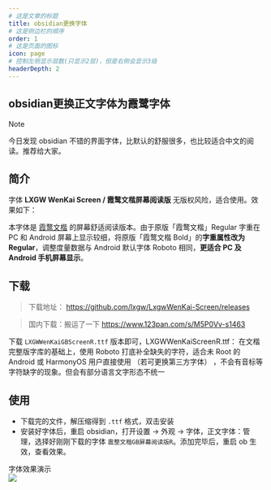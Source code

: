 ```yaml
---
# 这是文章的标题
title: obsidian更换字体
# 这是侧边栏的顺序
order: 1
# 这是页面的图标
icon: page
# 控制左侧显示层数(只显示2层)，但是右侧会显示3级
headerDepth: 2
---
```

## obsidian更换正文字体为霞鹭字体
> [!note]
> 今日发现 obsidian 不错的界面字体，比默认的舒服很多，也比较适合中文的阅读。推荐给大家。

## 简介
字体 **LXGW WenKai Screen / 霞鹜文楷屏幕阅读版** 无版权风险，适合使用。效果如下：

本字体是 [霞鹜文楷](https://github.com/lxgw/LxgwWenKai) 的屏幕舒适阅读版本。由于原版「霞鹜文楷」Regular 字重在 PC 和 Android 屏幕上显示较细，将原版「霞鹜文楷 Bold」的**字重属性改为 Regular**，调整度量数据与 Android 默认字体 Roboto 相同，**更适合 PC 及 Android 手机屏幕显示**。
## 下载
> 下载地址： https://github.com/lxgw/LxgwWenKai-Screen/releases

> 国内下载：搬运了一下 https://www.123pan.com/s/M5P0Vv-s1463

下载 `LXGWWenKaiGBScreenR.ttf` 版本即可，LXGWWenKaiScreenR.ttf： 在文楷完整版字库的基础上，使用 Roboto 打底补全缺失的字符，适合未 Root 的 Android 或 HarmonyOS 用户直接使用 （若可更换第三方字体） ，不会有音标等字符缺字的现象。但会有部分语言文字形态不统一

## 使用
- 下载完的文件，解压缩得到 `.ttf` 格式，双击安装
- 安装好字体后，重启 obsidian，打开设置 → 外观 → 字体，正文字体：管理，选择好刚刚下载的字体 `震整文楷GB屏幕阅读版R`。添加完毕后，重启 ob 生效，查看效果。

字体效果演示  
![](https://camo.githubusercontent.com/3ee64cb64d52f5c68ccf3b0772aa8812b44e789640b686e2064a247b68684bca/68747470733a2f2f73332e626d702e6f76682f696d67732f323032312f31302f616266656437616565383436366265302e706e67)